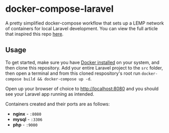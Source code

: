# docker-compose-laravel

A pretty simplified docker-compose workflow that sets up a LEMP network of containers for local Laravel development. You can view the full article that inspired this repo [here](https://medium.com/@aschmelyun).

## Usage

To get started, make sure you have [Docker installed](https://docs.docker.com/docker-for-mac/install/) on your system, and then clone this repository. Add your entire Laravel project to the `src` folder, then open a terminal and from this cloned respository's root run `docker-compose build && docker-compose up -d`.

Open up your browser of choice to [http://localhost:8080](http://localhost:8080) and you should see your Laravel app running as intended.

Containers created and their ports are as follows:

- **nginx** - `:8080`
- **mysql** - `:3306`
- **php** - `:9000`
